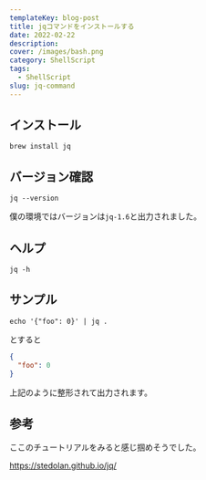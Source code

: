 ```yaml
---
templateKey: blog-post
title: jqコマンドをインストールする
date: 2022-02-22
description:
cover: /images/bash.png
category: ShellScript
tags:
  - ShellScript
slug: jq-command
---
```


## インストール

```shell
brew install jq
```

## バージョン確認

```shell
jq --version
```

僕の環境ではバージョンは`jq-1.6`と出力されました。

## ヘルプ

```shell
jq -h
```

## サンプル

```shell
echo '{"foo": 0}' | jq .
```

とすると

```json
{
  "foo": 0
}
```

上記のように整形されて出力されます。

## 参考

ここのチュートリアルをみると感じ掴めそうでした。

<https://stedolan.github.io/jq/>

